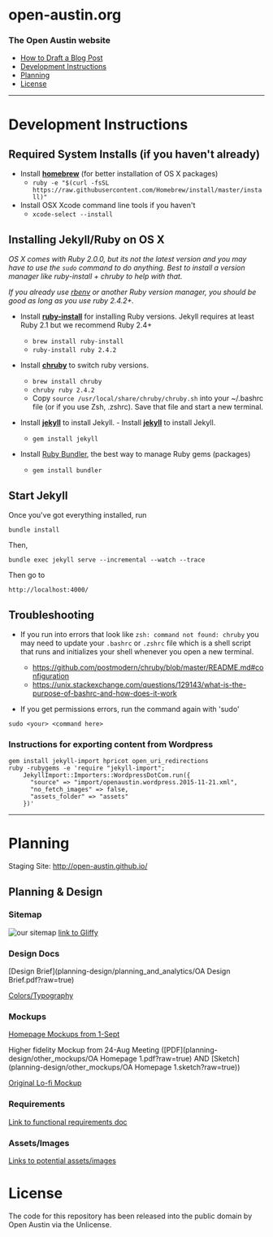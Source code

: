 # open-austin.org

### The Open Austin website

- [How to Draft a Blog Post](https://github.com/open-austin/open-austin.github.io/wiki/How-to-Draft-a-Blog-Post)
- [Development Instructions](#development-instructions)
- [Planning](#planning)
- [License](#license)

---

# Development Instructions

## Required System Installs (if you haven't already)

-  Install [**homebrew**](http://brew.sh/) (for better installation of OS X packages)	
	- `ruby -e "$(curl -fsSL https://raw.githubusercontent.com/Homebrew/install/master/install)"`
- Install OSX Xcode command line tools if you haven't
  - `xcode-select --install`

## Installing Jekyll/Ruby on OS X

_OS X comes with Ruby 2.0.0, but its not the latest version and you may have to use the `sudo` command to do anything. Best to install a version manager like ruby-install + chruby to help with that._

_If you already use [rbenv](https://github.com/rbenv/rbenv) or another Ruby version manager, you should be good as long as you use ruby 2.4.2+._ 

- Install [**ruby-install**](https://github.com/postmodern/ruby-install#readme) for installing Ruby versions.	Jekyll requires at least Ruby 2.1 but we recommend Ruby 2.4+
	- `brew install ruby-install`	
	- `ruby-install ruby 2.4.2`

- Install [**chruby**](https://github.com/postmodern/chruby) to switch ruby versions.	
	- `brew install chruby`	
	- `chruby ruby 2.4.2`
  - Copy `source /usr/local/share/chruby/chruby.sh` into your ~/.bashrc file (or if you use Zsh, .zshrc). Save that file and start a new terminal.

- Install [**jekyll**](https://github.com/postmodern/chruby) to install Jekyll.	- Install [**jekyll**](https://github.com/postmodern/chruby) to install Jekyll.
	- `gem install jekyll`

- Install [Ruby Bundler](https://bundler.io/), the best way to manage Ruby gems (packages)
  - `gem install bundler`


## Start Jekyll

Once you've got everything installed, run

```
bundle install
```

Then,

```
bundle exec jekyll serve --incremental --watch --trace
```

Then go to

```
http://localhost:4000/
```

## Troubleshooting

- If you run into errors that look like `zsh: command not found: chruby` you may need to update your `.bashrc` or `.zshrc` file which is a shell script that runs and initializes your shell whenever you open a new terminal.
  - https://github.com/postmodern/chruby/blob/master/README.md#configuration
  - https://unix.stackexchange.com/questions/129143/what-is-the-purpose-of-bashrc-and-how-does-it-work


- If you get permissions errors, run the command again with 'sudo'

```
sudo <your> <command here>
```


### Instructions for exporting content from Wordpress

```
gem install jekyll-import hpricot open_uri_redirections
ruby -rubygems -e 'require "jekyll-import";
    JekyllImport::Importers::WordpressDotCom.run({
      "source" => "import/openaustin.wordpress.2015-11-21.xml",
      "no_fetch_images" => false,
      "assets_folder" => "assets"
    })'
```


---

# Planning

Staging Site: http://open-austin.github.io/

## Planning & Design

### Sitemap

![our sitemap](planning-design/site_architecture/oa-sitemap.png?raw=true)
[link to Gliffy](http://www.gliffy.com/go/publish/8981187)

### Design Docs

[Design Brief](planning-design/planning_and_analytics/OA Design Brief.pdf?raw=true)

[Colors/Typography](planning-design/typography/colorstypography2.png?raw=true)

### Mockups

[Homepage Mockups from 1-Sept](planning-design/final_mockups/oa_homepage_mockup.pdf?raw=true)

Higher fidelity Mockup from 24-Aug Meeting ([PDF](planning-design/other_mockups/OA Homepage 1.pdf?raw=true) AND [Sketch](planning-design/other_mockups/OA Homepage 1.sketch?raw=true))

[Original Lo-fi Mockup](planning-design/planning_and_analytics/lo-fi-mockup.jpg?raw=true)

### Requirements

[Link to functional requirements doc](https://docs.google.com/document/d/1dgYQunemFzfGPpmc6jJz5L1sCm0m7f9ZemPT0z6FK2c)

### Assets/Images

[Links to potential assets/images](https://github.com/open-austin/OA-Website/wiki/Assets-&-Images-for-potential-use)

# License

The code for this repository has been released into the public domain by Open Austin via the Unlicense.
